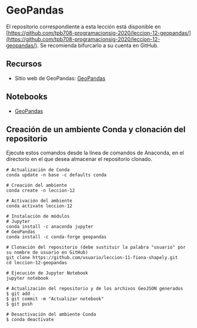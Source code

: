 # GeoPandas

El repositorio correspondiente a esta lección está disponible en [https://github.com/tpb708-programacionsig-2020/leccion-12-geopandas/](https://github.com/tpb708-programacionsig-2020/leccion-12-geopandas/). Se recomienda bifurcarlo a su cuenta en GitHub.

## Recursos
- Sitio web de GeoPandas: [GeoPandas](https://geopandas.org/)

## Notebooks
- [GeoPandas](https://github.com/tpb708-programacionsig-2020/leccion-12-geopandas/blob/master/geopandas.ipynb)

## Creación de un ambiente Conda y clonación del repositorio
Ejecute estos comandos desde la línea de comandos de Anaconda, en el directorio en el que desea almacenar el repositorio clonado.
```shell
# Actualización de Conda
conda update -n base -c defaults conda

# Creación del ambiente
conda create -n leccion-12

# Activación del ambiente
conda activate leccion-12

# Instalación de módulos
# Jupyter
conda install -c anaconda jupyter
# GeoPandas
conda install -c conda-forge geopandas

# Clonación del repositorio (debe sustituir la palabra "usuario" por su nombre de usuario en GitHub)
git clone https://github.com/usuario/leccion-11-fiona-shapely.git
cd leccion-12-geopandas

# Ejecución de Jupyter Notebook
jupyter notebook

# Actualización del repositorio y de los archivos GeoJSON generados
$ git add .
$ git commit -m "Actualizar notebook"
$ git push

# Desactivación del ambiente Conda
$ conda deactivate
```
